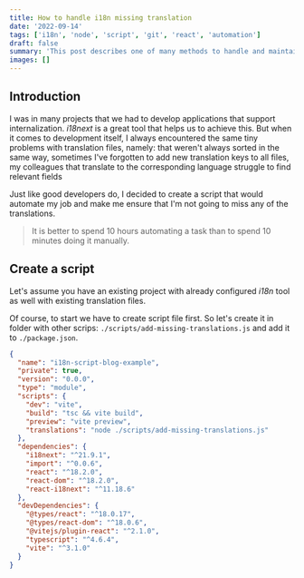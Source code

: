 ```yaml
---
title: How to handle i18n missing translation
date: '2022-09-14'
tags: ['i18n', 'node', 'script', 'git', 'react', 'automation']
draft: false
summary: 'This post describes one of many methods to handle and maintain missing translations in i18n and React example.'
images: []
---
```


## Introduction

I was in many projects that we had to develop applications that support internalization. 
*i18next* is a great tool that helps us to achieve this. 
But when it comes to development itself, I always encountered the same tiny problems with 
translation files, namely: that weren't always sorted in the same way, sometimes I've 
forgotten to add new translation keys to all files,
my colleagues that translate to the corresponding language struggle to find relevant fields

Just like good developers do, I decided to create a script that would automate my job and 
make me ensure that I'm not going to miss any of the translations.

> It is better to spend 10 hours automating a task than to spend 10 minutes doing it manually.

## Create a script

Let's assume you have an existing project with already configured *i18n* 
tool as well with existing translation files. 

Of course, to start we have to create script file first. So let's create it in folder with 
other scrips: `./scripts/add-missing-translations.js` and add it to `./package.json`.

```json:package.json {10}
{
  "name": "i18n-script-blog-example",
  "private": true,
  "version": "0.0.0",
  "type": "module",
  "scripts": {
    "dev": "vite",
    "build": "tsc && vite build",
    "preview": "vite preview",
    "translations": "node ./scripts/add-missing-translations.js"
  },
  "dependencies": {
    "i18next": "^21.9.1",
    "import": "^0.0.6",
    "react": "^18.2.0",
    "react-dom": "^18.2.0",
    "react-i18next": "^11.18.6"
  },
  "devDependencies": {
    "@types/react": "^18.0.17",
    "@types/react-dom": "^18.0.6",
    "@vitejs/plugin-react": "^2.1.0",
    "typescript": "^4.6.4",
    "vite": "^3.1.0"
  }
}
```